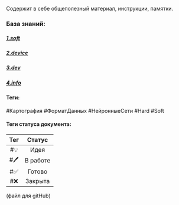 Содержит в себе общеполезный материал, инструкции, памятки.
### База знаний:

##### [1.soft](1.soft.md)
##### [2.device](2.device.md)
##### [3.dev](3.dev.md)
##### [4.info](4.info.md)

#### Теги:
#Картография #ФорматДанных #НейронныеСети #Hard 
#Soft 
#### Теги статуса документа:
|Тег|  Статус|
| :----: | :----: |
| #💡 | Идея |
| #🖊️ | В работе |
| #✅ | Готово |
| #❌ | Закрыта |

(файл для gitHub)
